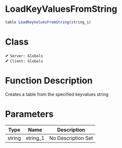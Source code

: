 # LoadKeyValuesFromString
```js
table LoadKeyValuesFromString(string_1)
```
# Class
✔ `Server: Globals`  
✔ `Client: Globals`  

# Function Description
Creates a table from the specified keyvalues string
# Parameters
Type|Name|Description
--|--|--
string|string_1|No Description Set
